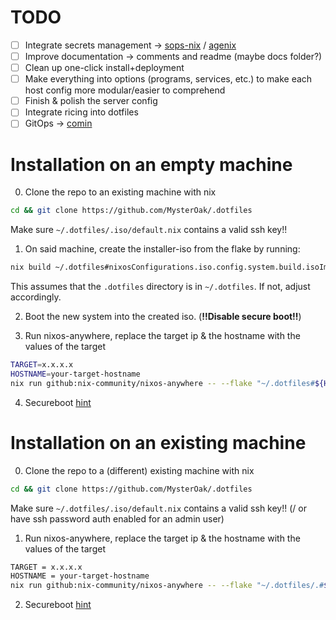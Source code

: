 # TODO
- [ ] Integrate secrets management -> [sops-nix](https://github.com/Mic92/sops-nix) / [agenix](https://github.com/ryantm/agenix)
- [ ] Improve documentation -> comments and readme (maybe docs folder?)
- [ ] Clean up one-click install+deployment
- [ ] Make everything into options (programs, services, etc.) to make each host config more modular/easier to comprehend
- [ ] Finish & polish the server config
- [ ] Integrate ricing into dotfiles
- [ ] GitOps -> [comin](https://github.com/nlewo/comin/tree/main)

# Installation on an empty machine

0. Clone the repo to an existing machine with nix
```bash
cd && git clone https://github.com/MysterOak/.dotfiles
```
Make sure `~/.dotfiles/.iso/default.nix` contains a valid ssh key!!

1. On said machine, create the installer-iso from the flake by running:
```bash
nix build ~/.dotfiles#nixosConfigurations.iso.config.system.build.isoImage
```
This assumes that the `.dotfiles` directory is in `~/.dotfiles`. If not, adjust accordingly.

2. Boot the new system into the created iso. (**!!Disable secure boot!!**)

3. Run nixos-anywhere, replace the target ip & the hostname with the values of the target
```bash
TARGET=x.x.x.x
HOSTNAME=your-target-hostname
nix run github:nix-community/nixos-anywhere -- --flake "~/.dotfiles#${HOSTNAME}" --target-host nixos@"${TARGET}"
```

4. Secureboot [hint](https://github.com/nix-community/lanzaboote/issues/413)

# Installation on an existing machine

0. Clone the repo to a (different) existing machine with nix
```bash
cd && git clone https://github.com/MysterOak/.dotfiles
```
Make sure `~/.dotfiles/.iso/default.nix` contains a valid ssh key!! (/ or have ssh password auth enabled for an admin user)

1. Run nixos-anywhere, replace the target ip & the hostname with the values of the target
```bash
TARGET = x.x.x.x
HOSTNAME = your-target-hostname
nix run github:nix-community/nixos-anywhere -- --flake "~/.dotfiles/.#${HOSTNAME}" --target-host root@"${TARGET}"
```

2. Secureboot [hint](https://github.com/nix-community/lanzaboote/issues/413)
